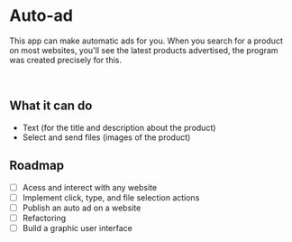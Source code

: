 # Auto-ad
This app can make automatic ads for you. When you search for a product on most websites, you'll see the latest products advertised, the program was created precisely for this.

</br>

## What it can do
- Text (for the title and description about the product)
- Select and send files (images of the product)



## Roadmap 
* [ ] Acess and interect with any website
* [ ] Implement click, type, and file selection actions
* [ ] Publish an auto ad on a website 
* [ ] Refactoring
* [ ] Build a graphic user interface 
